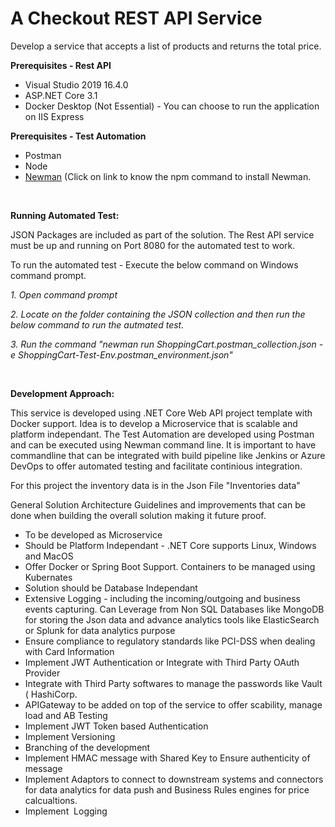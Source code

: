 <h1>A Checkout REST API Service</h1>
<p>Develop a service that accepts a list of products and returns the total price.&nbsp;</p>
<p><strong>Prerequisites - Rest API</strong></p>
<ul>
<li>Visual Studio 2019 16.4.0</li>
<li>ASP.NET Core 3.1</li>
<li>Docker Desktop (Not Essential) - You can choose to run the application on IIS Express</li>
</ul>
<p><strong>Prerequisites - Test Automation</strong></p>
<ul>
<li>Postman</li>
<li>Node</li>
<li><a href="https://blog.postman.com/installing-newman-on-windows/" target="_blank" rel="noopener">Newman</a>&nbsp;(Click on link to know the npm command to install Newman.&nbsp;&nbsp;</li>
</ul>
<p>&nbsp;</p>
<p><strong>Running Automated Test:</strong></p>
<p>JSON Packages are included as part of the solution. The Rest API service must be up and running on Port 8080 for the automated test to work.</p>
<p>To run the automated test - Execute the below command on Windows command prompt.&nbsp;</p>
<p><em>1. Open command prompt </em></p>
<p><em>2. Locate on the folder containing the JSON collection and then run the below command to run the autmated test.</em></p>
<p><em>3. Run the command "newman run ShoppingCart.postman_collection.json -e ShoppingCart-Test-Env.postman_environment.json"</em></p>
<p>&nbsp;</p>
<p><strong>Development Approach:</strong></p>
<p>This service is developed using .NET Core Web API project template with Docker support. Idea is to develop a Microservice that is scalable and platform independant.&nbsp;The Test Automation are developed using Postman and can be executed using Newman command line. It is important to have commandline that can be integrated with build pipeline like Jenkins or Azure DevOps to offer automated testing and facilitate continious integration.</p>
<p>For this project the inventory data is in the Json File "Inventories data"</p>
<p>General Solution Architecture Guidelines and improvements that can be done when building the overall solution making it future proof.</p>
<ul>
<li>To be developed as Microservice</li>
<li>Should be Platform Independant - .NET Core supports Linux, Windows and MacOS</li>
<li>Offer Docker or Spring Boot Support. Containers to be managed using&nbsp; Kubernates</li>
<li>Solution should be Database Independant</li>
<li>Extensive Logging - including the incoming/outgoing and business events capturing. Can Leverage from Non SQL Databases like MongoDB for storing the Json data and advance analytics tools like ElasticSearch or Splunk for data analytics purpose</li>
<li>Ensure compliance to regulatory standards like PCI-DSS when dealing with Card Information</li>
<li>Implement JWT Authentication or Integrate with Third Party OAuth Provider</li>
<li>Integrate with Third Party softwares to manage the passwords like Vault ( HashiCorp.&nbsp;</li>
<li>APIGateway to be added on top of the service to offer scability, manage load and AB Testing</li>
<li>Implement JWT Token based Authentication&nbsp;</li>
<li>Implement Versioning</li>
<li>Branching of the development</li>
<li>Implement HMAC message with Shared Key to Ensure authenticity of message</li>
<li>Implement Adaptors to connect to downstream systems and connectors for data analytics for data push and Business Rules engines for price calcualtions.</li>
<li>Implement&nbsp; Logging</li>
</ul>
<p>&nbsp;</p>
<p>&nbsp;</p>
